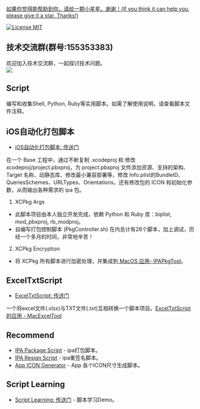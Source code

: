 [如果你觉得能帮助到你，请给一颗小星星。谢谢！(If you think it can help you, please give it a star. Thanks!)](https://github.com/dgynfi/Script)

[![License MIT](https://img.shields.io/badge/license-MIT-green.svg?style=flat)](LICENSE)&nbsp;

## 技术交流群(群号:155353383)

欢迎加入技术交流群，一起探讨技术问题。<br />
![](https://github.com/dgynfi/Script/raw/master/images/qq155353383.jpg)

## Script

编写和收集Shell, Python, Ruby等实用脚本。如需了解使用说明，请查看脚本文件注释。

## iOS自动化打包脚本

- [iOS自动化打包脚本: 传送门](https://github.com/dgynfi/Script/tree/master/iOS自动化打包脚本)

在一个 Base 工程中，通过不断复制 .xcodeproj 和 修改 xcodeproj/project.pbxproj，为 project.pbxproj 文件添加资源、支持的架构、Target 名称、动静态库、修改最小兼容部署等，修改 Info.plist的BundleID、QueriesSchemes、URLTypes、Orientations，还有修改包的 ICON 和初始化参数，从而输出各种需求的 ipa 包。

1. XCPkg Args 

- 此脚本项目由本人独立开发完成，依赖 Python 和 Ruby 库：biplist, mod_pbxproj, rb_modproj。
- 自编写打包控制脚本 (PkgController.sh) 在内总计有26个脚本，加上调试，历经一个多月的时间，非常地辛苦！

2. XCPkg Encryption

- 将 XCPkg 所有脚本进行加密处理，并集成到[ MacOS 应用- IPAPkgTool](https://github.com/dgynfi/IPAPkgTool)。

## ExcelTxtScript

- [ExcelTxtScript: 传送门](https://github.com/dgynfi/Script/tree/master/ExcelTxtScript)

一个将excel文件(.xlsx)与TXT文件(.txt)互相转换一个脚本项目。[ExcelTxtScript的应用 - MacExcelTool](https://github.com/dgynfi/MacExcelTool)

## Recommend

- [IPA Package Script](https://github.com/dgynfi/Script/blob/master/Shell/DYFPackageUtils.sh) - ipa打包脚本。
- [IPA Resign Script](https://github.com/dgynfi/Script/blob/master/Shell/DYFCodesign.sh) - ipa重签名脚本。
- [App ICON Generator](https://github.com/dgynfi/Script/blob/master/Shell/DYFICONMaker.sh) - App 各个ICON尺寸生成脚本。

## Script Learning
 
 - [Script Learning: 传送门](https://github.com/dgynfi/Script/tree/master/Script%20Learning) -  脚本学习Demo。
